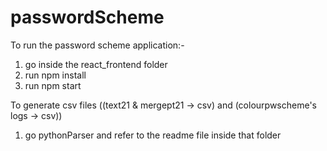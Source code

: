 # passwordScheme

To run the password scheme application:-

  1) go inside the react_frontend folder
  2) run npm install
  3) run npm start
  
To generate csv files ((text21 & mergept21 -> csv) and (colourpwscheme's logs -> csv))
  1) go pythonParser and refer to the readme file inside that folder 
